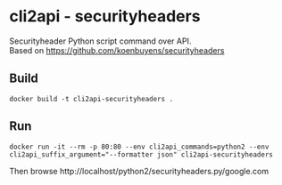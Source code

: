 # cli2api - securityheaders

Securityheader Python script command over API.  
Based on https://github.com/koenbuyens/securityheaders

## Build
```
docker build -t cli2api-securityheaders .
```

## Run
```
docker run -it --rm -p 80:80 --env cli2api_commands=python2 --env cli2api_suffix_argument="--formatter json" cli2api-securityheaders
```
Then browse http://localhost/python2/securityheaders.py/google.com